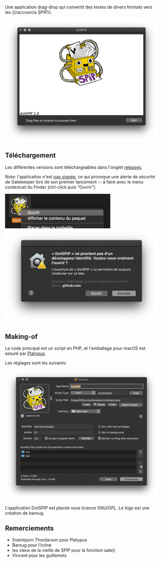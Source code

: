 Une application drag-drop qui convertit des textes de divers formats vers les {{raccourcis SPIP}}.

<img src="img/dotspip-en-action.png" width=692 />


## Téléchargement

Les différentes versions sont téléchargeables dans l'onglet [releases](https://github.com/Fil/DotSPIP/releases).

Note: l'application n'est [pas signée](https://sveinbjorn.org/files/manpages/PlatypusDocumentation.html), ce qui provoque une alerte de sécurité de Gatekeeper lors de son premier lancement -- à faire avec le menu contextuel du Finder (ctrl-click puis “Ouvrir”).

<img src="img/sign1-open.png" width=347 />

<img src="img/sign2-ok.png" width=532 />


## Making-of

Le code principal est un script en PHP, et l'emballage pour macOS est assuré par [Platypus](https://sveinbjorn.org/platypus). 

Les réglages sont les suivants:

<img src="img/platypus-dotspip.png" width=776 />


L'application DotSPIP est placée sous licence GNU/GPL. Le logo est une création de baroug.


## Remerciements

- Sveinbjorn Thordarson pour Platypus
- Baroug pour l’icône
- les vieux de la vieille de SPIP pour la fonction sale()
- Vincent pour les guillemets
